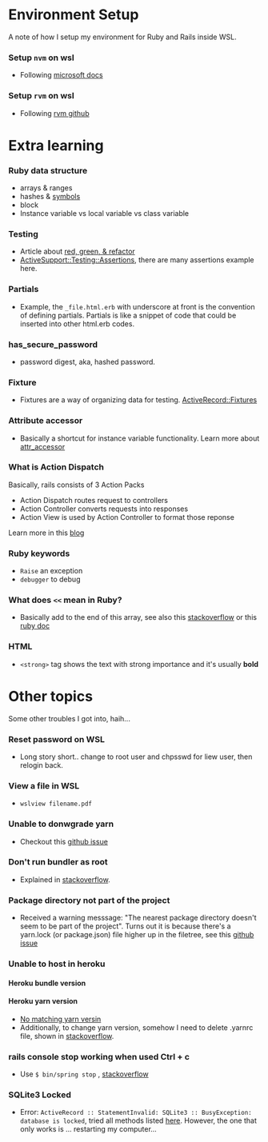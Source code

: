 # Environment Setup
A note of how I setup my environment for Ruby and Rails inside WSL.

### Setup `nvm` on wsl
- Following [microsoft docs](https://docs.microsoft.com/en-us/windows/dev-environment/javascript/nodejs-on-wsl)

### Setup `rvm` on wsl
- Following [rvm github](https://github.com/rvm/ubuntu_rvm)





# Extra learning

### Ruby data structure
- arrays & ranges
- hashes & [symbols](https://www.rubyguides.com/2018/02/ruby-symbols/)
- block 
- Instance variable vs local variable vs class variable

### Testing
- Article about [red, green, & refactor](https://www.codecademy.com/article/tdd-red-green-refactor)
- [ActiveSupport::Testing::Assertions](https://api.rubyonrails.org/v5.2/classes/ActiveSupport/Testing/Assertions.html), there are many assertions example here.

### Partials
- Example, the `_file.html.erb` with underscore at front is the convention of defining partials. Partials is like a snippet of code that could be inserted into other html.erb codes.

### has_secure_password
- password digest, aka, hashed password.

### Fixture
- Fixtures are a way of organizing data for testing. [ActiveRecord::Fixtures](https://api.rubyonrails.org/v3.1/classes/ActiveRecord/Fixtures.html)

### Attribute accessor
- Basically a shortcut for instance variable functionality. Learn more about [attr_accessor](https://www.rubyguides.com/2018/11/attr_accessor/)

### What is Action Dispatch
Basically, rails consists of 3 Action Packs
- Action Dispatch routes request to controllers
- Action Controller converts requests into responses
- Action View is used by Action Controller to format those reponse <br>

Learn more in this [blog](http://dylanninin.com/blog/2013/11/26/rails4_ad_ac.html)

### Ruby keywords
- `Raise` an exception
- `debugger` to debug

### What does `<<` mean in Ruby?
- Basically add to the end of this array, see also this [stackoverflow](https://stackoverflow.com/questions/6852072/what-does-mean-in-ruby) or this [ruby doc](https://ruby-doc.org/core-3.1.1/Array.html#M000225)

### HTML
- `<strong>` tag shows the text with strong importance and it's usually **bold**

# Other topics
Some other troubles I got into, haih...

### Reset password on WSL
- Long story short.. change to root user and chpsswd for liew user, then relogin back.

### View a file in WSL
- `wslview filename.pdf`

### Unable to donwgrade yarn
- Checkout this [github issue](https://github.com/yarnpkg/berry/issues/3180)

### Don't run bundler as root
- Explained in [stackoverflow](https://stackoverflow.com/questions/25437817/dont-run-bundler-as-root-what-is-the-exact-difference-made-by-using-root#:~:text=If%20you%20run%20ruby%20bundler,root%20users%20on%20this%20machine.).

### Package directory not part of the project
- Received a warning messsage: "The nearest package directory doesn't seem to be part of the project". Turns out it is because there's a yarn.lock (or package.json) file higher up in the filetree, see this [github issue](https://github.com/yarnpkg/berry/issues/2212)

### Unable to host in heroku
#### Heroku bundle version
#### Heroku yarn version
- [No matching yarn versin](https://help.heroku.com/8MEL050H/why-is-my-node-js-build-failing-because-of-no-matching-yarn-versions)
- Additionally, to change yarn version, somehow I need to delete .yarnrc file, shown in [stackoverflow](https://stackoverflow.com/questions/54567872/outdated-yarn-lockfile-error-on-deploying-app-on-heroku).

### rails console stop working when used Ctrl + c 
- Use `$ bin/spring stop` , [stackoverflow](https://stackoverflow.com/questions/25027284/ruby-on-rails-console-is-hanging-when-loading)

### SQLite3 Locked
- Error: `ActiveRecord :: StatementInvalid: SQLite3 :: BusyException: database is locked`, tried all methods listed [here](https://linuxtut.com/en/fbb4cb2d4c392063c9a9/). However, the one that only works is ... restarting my computer...

